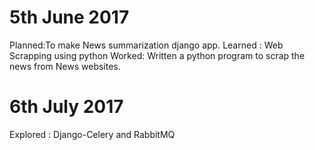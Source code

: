
# 5th June 2017

Planned:To make News summarization django app.
Learned : Web Scrapping using python
Worked: Written a python program to scrap the news from News websites.


# 6th July 2017

Explored : Django-Celery and RabbitMQ


